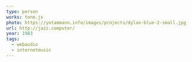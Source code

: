 ```yaml
---
type: person
works: tone.js
photo: https://yotammann.info/images/projects/dylan-blue-2-small.jpg
url: http://jazz.computer/
year: 1983
tags:
  - webaudio
  - internetmusic
---
```




